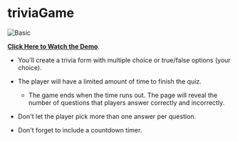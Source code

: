 # triviaGame

![Basic](Images/1-basic.jpg)

**[Click Here to Watch the Demo](https://youtu.be/fBIj8YsA9dk)**.

* You'll create a trivia form with multiple choice or true/false options (your choice).

* The player will have a limited amount of time to finish the quiz. 

  * The game ends when the time runs out. The page will reveal the number of questions that players answer correctly and incorrectly.

* Don't let the player pick more than one answer per question.

* Don't forget to include a countdown timer.